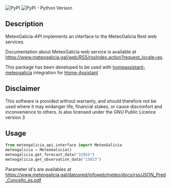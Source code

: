 
![PyPI](https://img.shields.io/pypi/v/MeteoGalicia-API)
![PyPI - Python Version](https://img.shields.io/pypi/pyversions/MeteoGalicia-API)

Description
-----------

MeteoGalicia-API implements an interface to the MeteoGalicia Rest web services.

Documentation about MeteoGalicia web service is available at https://www.meteogalicia.gal/web/RSS/rssIndex.action?request_locale=es.

This package has been developed to be used with  [homeassistant-meteogalicia](https://github.com/Danieldiazi/homeassistant-meteogalicia)  integration for [Home-Assistant](https://home-assistant.io/)

Disclaimer
----------

This software is provided without warranty, and should therefore not be used where it may endanger life, financial stakes, or cause discomfort and inconvenience to others. Is also licensed under the GNU Public Licence version 3

Usage
-----

```python
from meteogalicia_api.interface import MeteoGalicia
meteogalicia = MeteoGalicia()
meteogalicia.get_forecast_data("32054")
meteogalicia.get_observation_data("15023")
```

Parameter id's are availables at https://www.meteogalicia.gal/datosred/infoweb/meteo/docs/rss/JSON_Pred_Concello_es.pdf 
